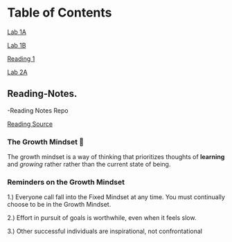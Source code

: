 # Table of Contents

[Lab 1A](Lab-a1.md)

[Lab 1B](Lab-b1.md)

[Reading 1](Read:01.md)

[Lab 2A](Lab-a2.md)

## Reading-Notes.

-Reading Notes Repo

[Reading Source](https://www.atlassian.com/blog/inside-atlassian/growth-mindset)

### The Growth Mindset 💪

The growth mindset is a way of thinking that prioritizes thoughts of **learning** and *growing* rather rather than the current state of being.


### Reminders on the Growth Mindset

1.) Everyone call fall into the Fixed Mindset at any time. You must continually choose to be in the Growth Mindset.

2.) Effort in pursuit of goals is worthwhile, even when it feels slow.

3.) Other successful individuals are inspirational, not confrontational


